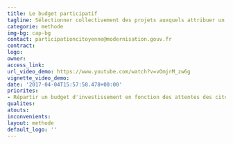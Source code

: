 ```yaml
---
title: Le budget participatif
tagline: Sélectionner collectivement des projets auxquels attribuer un budget
categorie: methode
img-bg: cap-bg
contact: participationcitoyenne@modernisation.gouv.fr
contract:
logo:
owner:
access_link:
url_video_demo: https://www.youtube.com/watch?v=vOmjrM_zw6g
vignette_video_demo:
date: '2017-04-04T15:57:58.478+00:00'
priorites:
- Répartir un budget d'investissement en fonction des attentes des citoyens
qualites:
atouts:
inconvenients:
layout: methode
default_logo: ''
---
```


